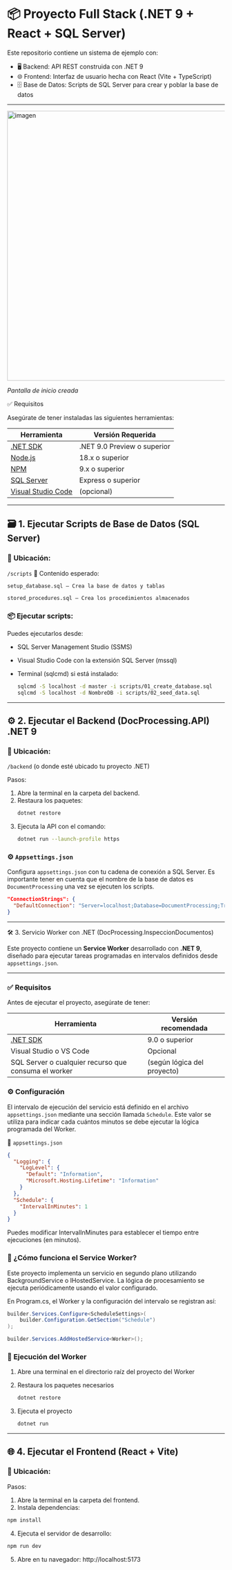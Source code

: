 # 📦 Proyecto Full Stack (.NET 9 + React + SQL Server)

Este repositorio contiene un sistema de ejemplo con:

- 🖥 Backend: API REST construida con .NET 9
- 🌐 Frontend: Interfaz de usuario hecha con React (Vite + TypeScript)
- 🗄 Base de Datos: Scripts de SQL Server para crear y poblar la base de datos

---
<img width="813" height="624" alt="imagen" src="https://github.com/user-attachments/assets/5f233bdc-15db-45d1-aaa5-a1fed33285a8" />

*Pantalla de inicio creada*

✅ Requisitos

Asegúrate de tener instaladas las siguientes herramientas:

| Herramienta       | Versión Requerida |
|-------------------|-------------------|
| [.NET SDK](https://dotnet.microsoft.com/en-us/download/dotnet/9.0) | .NET 9.0 Preview o superior |
| [Node.js](https://nodejs.org/)        | 18.x o superior |
| [NPM](https://www.npmjs.com/)         | 9.x o superior |
| [SQL Server](https://www.microsoft.com/en-us/sql-server/) | Express o superior |
| [Visual Studio Code](https://code.visualstudio.com/) | (opcional) |

---


## 🗃️ 1. Ejecutar Scripts de Base de Datos (SQL Server)

### 📁 Ubicación:

`/scripts`
📝 Contenido esperado:

    setup_database.sql – Crea la base de datos y tablas

    stored_procedures.sql – Crea los procedimientos almacenados

### 📦 Ejecutar scripts:

Puedes ejecutarlos desde:

- SQL Server Management Studio (SSMS)

- Visual Studio Code con la extensión SQL Server (mssql)

- Terminal (sqlcmd) si está instalado:
   ```bash
   sqlcmd -S localhost -d master -i scripts/01_create_database.sql
   sqlcmd -S localhost -d NombreDB -i scripts/02_seed_data.sql
   ```

---

## ⚙️ 2. Ejecutar el Backend (DocProcessing.API) .NET 9

### 📁 Ubicación:
`/backend` (o donde esté ubicado tu proyecto .NET)

Pasos:

1. Abre la terminal en la carpeta del backend.
2. Restaura los paquetes:
   ```bash
   dotnet restore

3. Ejecuta la API con el comando:
   ```bash
   dotnet run --launch-profile https
   ```

### ⚙️ `Appsettings.json`

Configura `appsettings.json` con tu cadena de conexión a SQL Server. Es importante tener en cuenta que el nombre de la base de datos es `DocumentProcessing` una vez se ejecuten los scripts.

```json
"ConnectionStrings": {
  "DefaultConnection": "Server=localhost;Database=DocumentProcessing;Trusted_Connection=True;TrustServerCertificate=True"
}
```
---

🛠️ 3. Servicio Worker con .NET (DocProcessing.InspeccionDocumentos)

Este proyecto contiene un **Service Worker** desarrollado con **.NET 9**, diseñado para ejecutar tareas programadas en intervalos definidos desde `appsettings.json`.

---

### ✅ Requisitos

Antes de ejecutar el proyecto, asegúrate de tener:

| Herramienta       | Versión recomendada |
|-------------------|---------------------|
| [.NET SDK](https://dotnet.microsoft.com/en-us/download/dotnet/9.0) | 9.0 o superior |
| Visual Studio o VS Code | Opcional |
| SQL Server o cualquier recurso que consuma el worker | (según lógica del proyecto) |

### ⚙️ Configuración

El intervalo de ejecución del servicio está definido en el archivo `appsettings.json` mediante una sección llamada `Schedule`. Este valor se utiliza para indicar cada cuántos minutos se debe ejecutar la lógica programada del Worker.

📄 `appsettings.json`

```json
{
  "Logging": {
    "LogLevel": {
      "Default": "Information",
      "Microsoft.Hosting.Lifetime": "Information"
    }
  },
  "Schedule": {
    "IntervalInMinutes": 1
  }
}
```

Puedes modificar IntervalInMinutes para establecer el tiempo entre ejecuciones (en minutos).

### 🧩 ¿Cómo funciona el Service Worker?

Este proyecto implementa un servicio en segundo plano utilizando BackgroundService o IHostedService. La lógica de procesamiento se ejecuta periódicamente usando el valor configurado.

En Program.cs, el Worker y la configuración del intervalo se registran así:

```csharp
builder.Services.Configure<ScheduleSettings>(
    builder.Configuration.GetSection("Schedule")
);

builder.Services.AddHostedService<Worker>();
```

### 🚀 Ejecución del Worker

1. Abre una terminal en el directorio raíz del proyecto del Worker

2. Restaura los paquetes necesarios

   ```bash
   dotnet restore

3. Ejecuta el proyecto

   ```bash
   dotnet run

---

## 🌐 4. Ejecutar el Frontend (React + Vite)

### 📁 Ubicación:

Pasos:
1. Abre la terminal en la carpeta del frontend.
2. Instala dependencias:
  ```bash
  npm install
  ```
4. Ejecuta el servidor de desarrollo:
  ```bash
  npm run dev
  ```
5. Abre en tu navegador:
  http://localhost:5173


